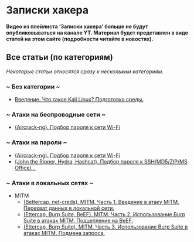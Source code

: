 # Записки хакера
<b>Видео из плейлиста ‘Записки хакера’ больше не будут опубликовываться на канале YT. Материал будет представлен в виде статей на этом сайте (подробности читайте в новостях).</b>

## Все статьи (по категориям)
<i>Некоторые статьи относятся сразу к нескольким категориям.</i>
### ~ Без категории ~
<ul>
  <li><a href="1/index">Введение. Что такое Kali Linux? Подготовка среды.</a></li>
</ul>

### ~ Атаки на беспроводные сети ~
<ul>
  <li><a href="2/index">(Aircrack-ng). Подбор пароля к сети Wi-Fi</a></li>
</ul>

### ~ Атаки на пароли ~
<ul>
  <li><a href="2/index">(Aircrack-ng). Подбор пароля к сети Wi-Fi</a></li>
  <li><a href="3/index">(John the Ripper, Hydra, Hashcat). Подбор пароля к SSH/MD5/ZIP/MS Office/...</a></li>
</ul>

### ~ Атаки в локальных сетях ~
<ul>
  <li>
    MITM
    <ul>
      <li><a href="4/index">(Bettercap, net-creds). MITM. Часть 1. Введение в атаку MITM. Перехват данных в локальной сети.</a></li>
      <li><a href="5/index">(Ettercap, Burp Suite, BeEF). MITM. Часть 2. Использование Burp Suite в атаках MITM. Подцепление на BeEF.</a></li>
      <li><a href="6/index">(Ettercap, Burp Suite). MITM. Часть 3. Использование Burp Suite в атаках MITM. Подмена запроса.</a></li>
    </ul>
  </li>
  
</ul>
